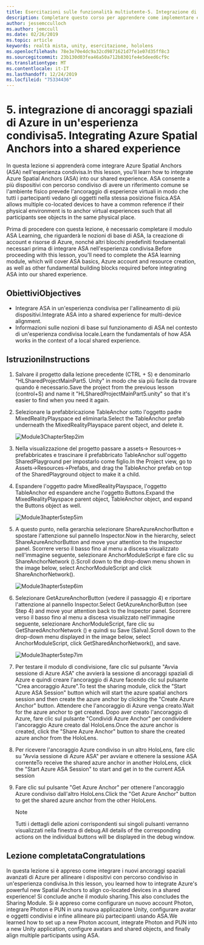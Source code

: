 ```yaml
---
title: Esercitazioni sulle funzionalità multiutente-5. Integrazione di ancoraggi spaziali di Azure in un'esperienza condivisa
description: Completare questo corso per apprendere come implementare esperienze condivise multiutente all'interno di un'applicazione HoloLens 2.
author: jessemcculloch
ms.author: jemccull
ms.date: 02/26/2019
ms.topic: article
keywords: realtà mista, unity, esercitazione, hololens
ms.openlocfilehash: 78e3e70e4dc9a32cd9871621d7fe1e07d35ff8c3
ms.sourcegitcommit: 23b130d03fea46a50a712b8301fe4e5deed6cf9c
ms.translationtype: MT
ms.contentlocale: it-IT
ms.lasthandoff: 12/24/2019
ms.locfileid: "75334436"
---
```

# <a name="5-integrating-azure-spatial-anchors-into-a-shared-experience"></a><span data-ttu-id="dfd80-105">5. integrazione di ancoraggi spaziali di Azure in un'esperienza condivisa</span><span class="sxs-lookup"><span data-stu-id="dfd80-105">5. Integrating Azure Spatial Anchors into a shared experience</span></span>

<span data-ttu-id="dfd80-106">In questa lezione si apprenderà come integrare Azure Spatial Anchors (ASA) nell'esperienza condivisa.</span><span class="sxs-lookup"><span data-stu-id="dfd80-106">In this lesson, you'll learn how to integrate Azure Spatial Anchors (ASA) into our shared experience.</span></span> <span data-ttu-id="dfd80-107">ASA consente a più dispositivi con percorso condiviso di avere un riferimento comune se l'ambiente fisico prevede l'ancoraggio di esperienze virtuali in modo che tutti i partecipanti vedano gli oggetti nella stessa posizione fisica.</span><span class="sxs-lookup"><span data-stu-id="dfd80-107">ASA allows multiple co-located devices to have a common reference if their physical environment is to anchor virtual experiences such that all participants see objects in the same physical place.</span></span>

<span data-ttu-id="dfd80-108">Prima di procedere con questa lezione, è necessario completare il modulo ASA Learning, che riguarderà le nozioni di base di ASA, la creazione di account e risorse di Azure, nonché altri blocchi predefiniti fondamentali necessari prima di integrare ASA nell'esperienza condivisa.</span><span class="sxs-lookup"><span data-stu-id="dfd80-108">Before proceeding with this lesson, you'll need to complete the ASA learning module, which will cover ASA basics, Azure account and resource creation, as well as other fundamental building blocks required before integrating ASA into our shared experience.</span></span>

## <a name="objectives"></a><span data-ttu-id="dfd80-109">Obiettivi</span><span class="sxs-lookup"><span data-stu-id="dfd80-109">Objectives</span></span>

* <span data-ttu-id="dfd80-110">Integrare ASA in un'esperienza condivisa per l'allineamento di più dispositivi.</span><span class="sxs-lookup"><span data-stu-id="dfd80-110">Integrate ASA into a shared experience for multi-device alignment.</span></span>
* <span data-ttu-id="dfd80-111">Informazioni sulle nozioni di base sul funzionamento di ASA nel contesto di un'esperienza condivisa locale.</span><span class="sxs-lookup"><span data-stu-id="dfd80-111">Learn the fundamentals of how ASA works in the context of a local shared experience.</span></span>

## <a name="instructions"></a><span data-ttu-id="dfd80-112">Istruzioni</span><span class="sxs-lookup"><span data-stu-id="dfd80-112">Instructions</span></span>

1. <span data-ttu-id="dfd80-113">Salvare il progetto dalla lezione precedente (CTRL + S) e denominarlo "HLSharedProjectMainPart5. Unity" in modo che sia più facile da trovare quando è necessario.</span><span class="sxs-lookup"><span data-stu-id="dfd80-113">Save the project from the previous lesson (control+S) and name it "HLSharedProjectMainPart5.unity" so that it's easier to find when you need it again.</span></span>

2. <span data-ttu-id="dfd80-114">Selezionare la prefabbricazione TableAnchor sotto l'oggetto padre MixedRealityPlayspace ed eliminarla.</span><span class="sxs-lookup"><span data-stu-id="dfd80-114">Select the TableAnchor prefab underneath the MixedRealityPlayspace parent object, and delete it.</span></span>

    ![Module3Chapter5tep2im](images/module3chapter5step2im.PNG)

3. <span data-ttu-id="dfd80-116">Nella visualizzazione del progetto passare a assets-> Resources-> prefabbricates e trascinare il prefabbricato TableAnchor sull'oggetto SharedPlayground per impostarlo come figlio.</span><span class="sxs-lookup"><span data-stu-id="dfd80-116">In the Project view, go to Assets->Resources->Prefabs, and drag the TableAnchor prefab on top of the SharedPlayground object to make it a child.</span></span>

4. <span data-ttu-id="dfd80-117">Espandere l'oggetto padre MixedRealityPlayspace, l'oggetto TableAnchor ed espandere anche l'oggetto Buttons.</span><span class="sxs-lookup"><span data-stu-id="dfd80-117">Expand the MixedRealityPlayspace parent object, TableAnchor object, and expand the Buttons object as well.</span></span>

    ![Module3hapter5step5im](images/module3chapter5step5im.PNG)

5. <span data-ttu-id="dfd80-119">A questo punto, nella gerarchia selezionare ShareAzureAnchorButton e spostare l'attenzione sul pannello Inspector.</span><span class="sxs-lookup"><span data-stu-id="dfd80-119">Now in the hierarchy, select ShareAzureAnchorButton and move your attention to the Inspector panel.</span></span> <span data-ttu-id="dfd80-120">Scorrere verso il basso fino al menu a discesa visualizzato nell'immagine seguente, selezionare AnchorModuleScript e fare clic su ShareAnchorNetwork ().</span><span class="sxs-lookup"><span data-stu-id="dfd80-120">Scroll down to the drop-down menu shown in the image below, select AnchorModuleScript and click ShareAnchorNetwork().</span></span>

    ![Module3hapter5step6im](images/module3chapter5step6im.PNG)

6. <span data-ttu-id="dfd80-122">Selezionare GetAzureAnchorButton (vedere il passaggio 4) e riportare l'attenzione al pannello Inspector.</span><span class="sxs-lookup"><span data-stu-id="dfd80-122">Select GetAzureAnchorButton (see Step 4) and move your attention back to the Inspector panel.</span></span> <span data-ttu-id="dfd80-123">Scorrere verso il basso fino al menu a discesa visualizzato nell'immagine seguente, selezionare AnchorModuleScript, fare clic su GetSharedAnchorNetwork () e quindi su Save (Salva).</span><span class="sxs-lookup"><span data-stu-id="dfd80-123">Scroll down to the drop-down menu displayed in the image below, select AnchorModuleScript, click GetSharedAnchorNetwork(), and save.</span></span>

    ![Module3hapter5step7im](images/module3chapter5step7im.PNG)

7. <span data-ttu-id="dfd80-125">Per testare il modulo di condivisione, fare clic sul pulsante "Avvia sessione di Azure ASA" che avvierà la sessione di ancoraggi spaziali di Azure e quindi creare l'ancoraggio di Azure facendo clic sul pulsante "Crea ancoraggio Azure".</span><span class="sxs-lookup"><span data-stu-id="dfd80-125">To test the sharing module, click the "Start Azure ASA Session" button which will start the azure spatial anchors session and then create the azure anchor by clicking the "Create Azure Anchor" button.</span></span> <span data-ttu-id="dfd80-126">Attendere che l'ancoraggio di Azure venga creato.</span><span class="sxs-lookup"><span data-stu-id="dfd80-126">Wait for the azure anchor to get created.</span></span> <span data-ttu-id="dfd80-127">Dopo aver creato l'ancoraggio di Azure, fare clic sul pulsante "Condividi Azure Anchor" per condividere l'ancoraggio Azure creato dal HoloLens.</span><span class="sxs-lookup"><span data-stu-id="dfd80-127">Once the azure anchor is created, click the "Share Azure Anchor" button to share the created azure anchor from the HoloLens.</span></span>

8. <span data-ttu-id="dfd80-128">Per ricevere l'ancoraggio Azure condiviso in un altro HoloLens, fare clic su "Avvia sessione di Azure ASA" per avviare e ottenere la sessione ASA corrente</span><span class="sxs-lookup"><span data-stu-id="dfd80-128">To receive the shared azure anchor in another HoloLens, click the "Start Azure ASA Session" to start and get in to the current ASA session</span></span>

9. <span data-ttu-id="dfd80-129">Fare clic sul pulsante "Get Azure Anchor" per ottenere l'ancoraggio Azure condiviso dall'altro HoloLens.</span><span class="sxs-lookup"><span data-stu-id="dfd80-129">Click the "Get Azure Anchor" button to get the shared azure anchor from the other HoloLens.</span></span>

    >[!NOTE]
    ><span data-ttu-id="dfd80-130">Tutti i dettagli delle azioni corrispondenti sui singoli pulsanti verranno visualizzati nella finestra di debug.</span><span class="sxs-lookup"><span data-stu-id="dfd80-130">All details of the corresponding actions on the individual buttons will be displayed in the debug window.</span></span>

## <a name="congratulations"></a><span data-ttu-id="dfd80-131">Lezione completata</span><span class="sxs-lookup"><span data-stu-id="dfd80-131">Congratulations</span></span>

<span data-ttu-id="dfd80-132">In questa lezione si è appreso come integrare i nuovi ancoraggi spaziali avanzati di Azure per allineare i dispositivi con percorso condiviso in un'esperienza condivisa.</span><span class="sxs-lookup"><span data-stu-id="dfd80-132">In this lesson, you learned how to integrate Azure's powerful new Spatial Anchors to align co-located devices in a shared experience!</span></span> <span data-ttu-id="dfd80-133">Si conclude anche il modulo sharing.</span><span class="sxs-lookup"><span data-stu-id="dfd80-133">This also concludes the Sharing Module.</span></span> <span data-ttu-id="dfd80-134">Si è appreso come configurare un nuovo account Photon, integrare Photon e PUN in una nuova applicazione Unity, configurare avatar e oggetti condivisi e infine allineare più partecipanti usando ASA.</span><span class="sxs-lookup"><span data-stu-id="dfd80-134">We learned how to set up a new Photon account, integrate Photon and PUN into a new Unity application, configure avatars and shared objects, and finally align multiple participants using ASA.</span></span>
